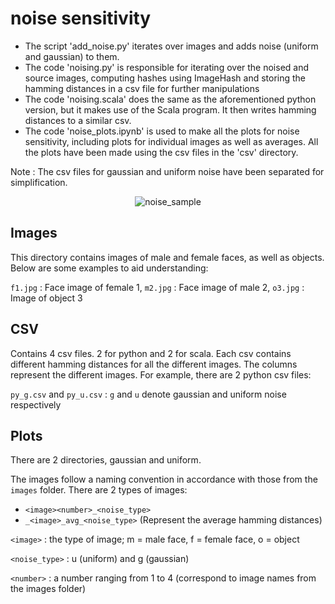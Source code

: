 # noise sensitivity

- The script 'add_noise.py' iterates over images and adds noise (uniform and gaussian) to them.
- The code 'noising.py' is responsible for iterating over the noised and source images, computing hashes using ImageHash
and storing the hamming distances in a csv file for further manipulations
- The code 'noising.scala' does the same as the aforementioned python version, but it makes use of the Scala program. It then
writes hamming distances to a similar csv.
- The code 'noise_plots.ipynb' is used to make all the plots for noise sensitivity, including plots for individual images as well as averages.
All the plots have been made using the csv files in the 'csv' directory.

Note : The csv files for gaussian and uniform noise have been separated for simplification.

<p align="center">
  <img src="https://github.com/user-attachments/assets/c858f6d3-4bd4-45e7-bd76-f078bc0b45bd" alt="noise_sample">
</p>

## Images

This directory contains images of male and female faces, as well as objects. Below are some examples to aid understanding:

`f1.jpg` : Face image of female 1, `m2.jpg` : Face image of male 2, `o3.jpg` : Image of object 3

## CSV

Contains 4 csv files. 2 for python and 2 for scala. Each csv contains different hamming distances for all the different images. The columns represent the different images. For example, there are 2 python csv files:

`py_g.csv` and `py_u.csv` : `g` and `u` denote gaussian and uniform noise respectively

## Plots

There are 2 directories, gaussian and uniform.

The images follow a naming convention in accordance with those from the `images` folder. There are 2 types of images:
- `<image><number>_<noise_type>` 
- `_<image>_avg_<noise_type>` (Represent the average hamming distances)

`<image>` : the type of image; m = male face, f = female face, o = object

`<noise_type>` : u (uniform) and g (gaussian)

`<number>` : a number ranging from 1 to 4 (correspond to image names from the images folder)

